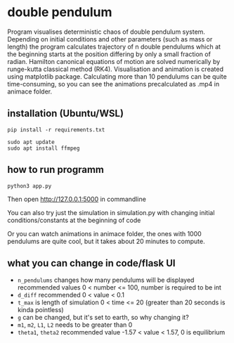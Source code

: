 # double pendulum

Program visualises deterministic chaos of double pendulum system.
Depending on initial conditions and other parameters (such as mass or length)
the program calculates trajectory of n double pendulums which at the beginning
starts at the position differing by only a small fraction of radian.
Hamilton canonical equations of motion are solved numerically by runge-kutta classical
method (RK4). Visualisation and animation is created using matplotlib package.
Calculating more than 10 pendulums can be quite time-consuming, so you can see 
the animations precalculated as .mp4 in animace folder.
## installation (Ubuntu/WSL)
 
```commandline
pip install -r requirements.txt
```
```commandline
sudo apt update
sudo apt install ffmpeg
```
## how to run programm
```commandline
python3 app.py
```
Then open http://127.0.0.1:5000 in commandline

You can also try just the simulation in simulation.py 
with changing initial conditions/constants at the beginning of code

Or you can watch animations in animace folder, the ones with 1000 pendulums are quite cool,
but it takes about 20 minutes to compute.

## what you can change in code/flask UI
- `n_pendulums` changes how many pendulums will be displayed recommended values 0 < number <= 100, number is required to be int
- `d_diff` recommended 0 < value < 0.1
- `t_max` is length of simulation 0 < time <= 20 (greater than 20 seconds is kinda pointless)
- `g` can be changed, but it's set to earth, so why changing it?
- `m1`, `m2`, `L1`, `L2` needs to be greater than 0
- `theta1`, `theta2` recommended value -1.57 < value < 1.57, 0 is equilibrium